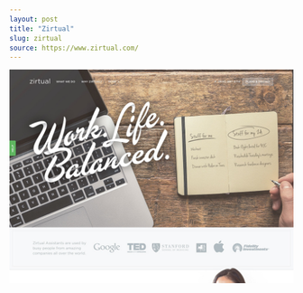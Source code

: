 ```yaml
---
layout: post
title: "Zirtual"
slug: zirtual
source: https://www.zirtual.com/
---
```


<img src="/assets/img/screenshots/zirtual.jpg">
